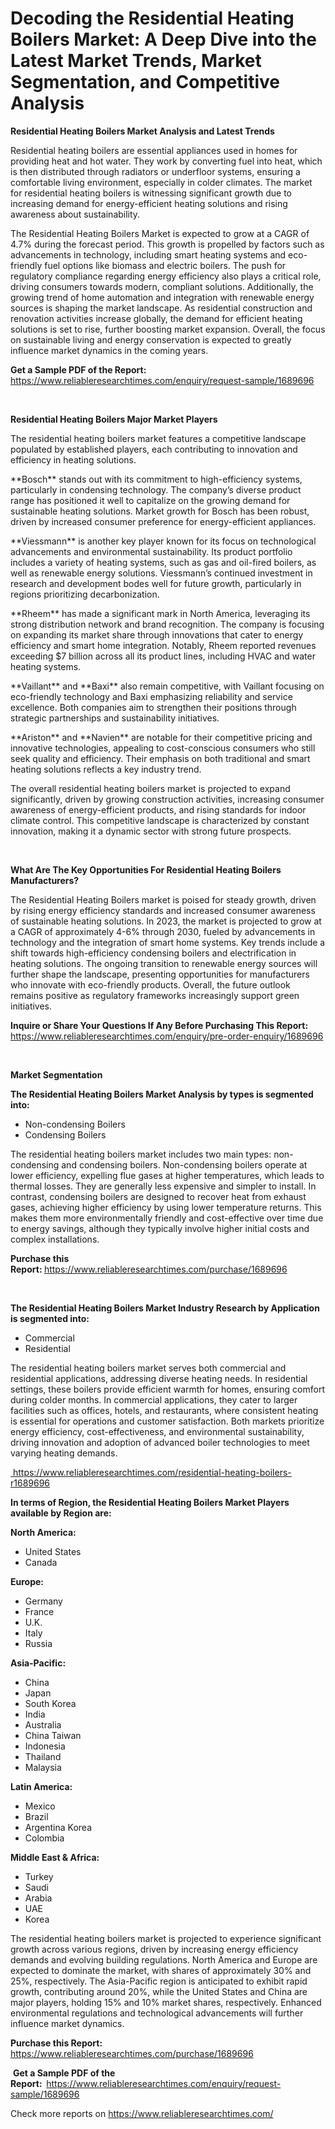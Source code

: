 <p><h1>Decoding the Residential Heating Boilers Market: A Deep Dive into the Latest Market Trends, Market Segmentation, and Competitive Analysis</h1></p><p><strong>Residential Heating Boilers Market Analysis and Latest Trends</strong></p>
<p><p>Residential heating boilers are essential appliances used in homes for providing heat and hot water. They work by converting fuel into heat, which is then distributed through radiators or underfloor systems, ensuring a comfortable living environment, especially in colder climates. The market for residential heating boilers is witnessing significant growth due to increasing demand for energy-efficient heating solutions and rising awareness about sustainability.</p><p>The Residential Heating Boilers Market is expected to grow at a CAGR of 4.7% during the forecast period. This growth is propelled by factors such as advancements in technology, including smart heating systems and eco-friendly fuel options like biomass and electric boilers. The push for regulatory compliance regarding energy efficiency also plays a critical role, driving consumers towards modern, compliant solutions. Additionally, the growing trend of home automation and integration with renewable energy sources is shaping the market landscape. As residential construction and renovation activities increase globally, the demand for efficient heating solutions is set to rise, further boosting market expansion. Overall, the focus on sustainable living and energy conservation is expected to greatly influence market dynamics in the coming years.</p></p>
<p><strong>Get a Sample PDF of the Report:&nbsp;</strong> <a href="https://www.reliableresearchtimes.com/enquiry/request-sample/1689696?utm_campaign=3011&utm_medium=2&utm_source=Github&utm_content=ia&utm_term=26032025&utm_id=residential-heating-boilers">https://www.reliableresearchtimes.com/enquiry/request-sample/1689696</a></p>
<p>&nbsp;</p>
<p><strong>Residential Heating Boilers Major Market Players</strong></p>
<p><p>The residential heating boilers market features a competitive landscape populated by established players, each contributing to innovation and efficiency in heating solutions.</p><p>**Bosch** stands out with its commitment to high-efficiency systems, particularly in condensing technology. The company’s diverse product range has positioned it well to capitalize on the growing demand for sustainable heating solutions. Market growth for Bosch has been robust, driven by increased consumer preference for energy-efficient appliances.</p><p>**Viessmann** is another key player known for its focus on technological advancements and environmental sustainability. Its product portfolio includes a variety of heating systems, such as gas and oil-fired boilers, as well as renewable energy solutions. Viessmann’s continued investment in research and development bodes well for future growth, particularly in regions prioritizing decarbonization.</p><p>**Rheem** has made a significant mark in North America, leveraging its strong distribution network and brand recognition. The company is focusing on expanding its market share through innovations that cater to energy efficiency and smart home integration. Notably, Rheem reported revenues exceeding $7 billion across all its product lines, including HVAC and water heating systems.</p><p>**Vaillant** and **Baxi** also remain competitive, with Vaillant focusing on eco-friendly technology and Baxi emphasizing reliability and service excellence. Both companies aim to strengthen their positions through strategic partnerships and sustainability initiatives.</p><p>**Ariston** and **Navien** are notable for their competitive pricing and innovative technologies, appealing to cost-conscious consumers who still seek quality and efficiency. Their emphasis on both traditional and smart heating solutions reflects a key industry trend.</p><p>The overall residential heating boilers market is projected to expand significantly, driven by growing construction activities, increasing consumer awareness of energy-efficient products, and rising standards for indoor climate control. This competitive landscape is characterized by constant innovation, making it a dynamic sector with strong future prospects.</p></p>
<p>&nbsp;</p>
<p><strong>What Are The Key Opportunities For Residential Heating Boilers Manufacturers?</strong></p>
<p><p>The Residential Heating Boilers market is poised for steady growth, driven by rising energy efficiency standards and increased consumer awareness of sustainable heating solutions. In 2023, the market is projected to grow at a CAGR of approximately 4-6% through 2030, fueled by advancements in technology and the integration of smart home systems. Key trends include a shift towards high-efficiency condensing boilers and electrification in heating solutions. The ongoing transition to renewable energy sources will further shape the landscape, presenting opportunities for manufacturers who innovate with eco-friendly products. Overall, the future outlook remains positive as regulatory frameworks increasingly support green initiatives.</p></p>
<p><strong>Inquire or Share Your Questions If Any Before Purchasing This Report:</strong> <a href="https://www.reliableresearchtimes.com/enquiry/pre-order-enquiry/1689696?utm_campaign=3011&utm_medium=2&utm_source=Github&utm_content=ia&utm_term=26032025&utm_id=residential-heating-boilers">https://www.reliableresearchtimes.com/enquiry/pre-order-enquiry/1689696</a></p>
<p>&nbsp;</p>
<p><strong>Market Segmentation</strong></p>
<p><strong>The Residential Heating Boilers Market Analysis by types is segmented into:</strong></p>
<p><ul><li>Non-condensing Boilers</li><li>Condensing Boilers</li></ul></p>
<p><p>The residential heating boilers market includes two main types: non-condensing and condensing boilers. Non-condensing boilers operate at lower efficiency, expelling flue gases at higher temperatures, which leads to thermal losses. They are generally less expensive and simpler to install. In contrast, condensing boilers are designed to recover heat from exhaust gases, achieving higher efficiency by using lower temperature returns. This makes them more environmentally friendly and cost-effective over time due to energy savings, although they typically involve higher initial costs and complex installations.</p></p>
<p><strong>Purchase this Report:&nbsp;</strong><a href="https://www.reliableresearchtimes.com/purchase/1689696?utm_campaign=3011&utm_medium=2&utm_source=Github&utm_content=ia&utm_term=26032025&utm_id=residential-heating-boilers">https://www.reliableresearchtimes.com/purchase/1689696</a></p>
<p>&nbsp;</p>
<p><strong>The Residential Heating Boilers Market Industry Research by Application is segmented into:</strong></p>
<p><ul><li>Commercial</li><li>Residential</li></ul></p>
<p><p>The residential heating boilers market serves both commercial and residential applications, addressing diverse heating needs. In residential settings, these boilers provide efficient warmth for homes, ensuring comfort during colder months. In commercial applications, they cater to larger facilities such as offices, hotels, and restaurants, where consistent heating is essential for operations and customer satisfaction. Both markets prioritize energy efficiency, cost-effectiveness, and environmental sustainability, driving innovation and adoption of advanced boiler technologies to meet varying heating demands.</p></p>
<p><a href="https://www.reliableresearchtimes.com/residential-heating-boilers-r1689696?utm_campaign=3011&utm_medium=2&utm_source=Github&utm_content=ia&utm_term=26032025&utm_id=residential-heating-boilers">&nbsp;https://www.reliableresearchtimes.com/residential-heating-boilers-r1689696</a></p>
<p><strong>In terms of Region, the Residential Heating Boilers Market Players available by Region are:</strong></p>
<p>
    <p> <strong> North America: </strong>
        <ul>
            <li>United States</li>
            <li>Canada</li>
        </ul>
        </p> 
    <p> <strong> Europe: </strong>
        <ul>
            <li>Germany</li>
            <li>France</li>
            <li>U.K.</li>
            <li>Italy</li>
            <li>Russia</li>
        </ul>
        </p> 
    <p> <strong> Asia-Pacific: </strong>
        <ul>
            <li>China</li>
            <li>Japan</li>
            <li>South Korea</li>
            <li>India</li>
            <li>Australia</li>
            <li>China Taiwan</li>
            <li>Indonesia</li>
            <li>Thailand</li>
            <li>Malaysia</li>
        </ul>
        </p> 
    <p> <strong> Latin America: </strong>
        <ul>
            <li>Mexico</li>
            <li>Brazil</li>
            <li>Argentina Korea</li>
            <li>Colombia</li>
        </ul>
        </p> 
    <p> <strong> Middle East & Africa: </strong>
        <ul>
            <li>Turkey</li>
            <li>Saudi</li>
            <li>Arabia</li>
            <li>UAE</li>
            <li>Korea</li>
        </ul>
    </p>
    </p>
<p><p>The residential heating boilers market is projected to experience significant growth across various regions, driven by increasing energy efficiency demands and evolving building regulations. North America and Europe are expected to dominate the market, with shares of approximately 30% and 25%, respectively. The Asia-Pacific region is anticipated to exhibit rapid growth, contributing around 20%, while the United States and China are major players, holding 15% and 10% market shares, respectively. Enhanced environmental regulations and technological advancements will further influence market dynamics.</p></p>
<p><strong>Purchase this Report: </strong><a href="https://www.reliableresearchtimes.com/purchase/1689696?utm_campaign=3011&utm_medium=2&utm_source=Github&utm_content=ia&utm_term=26032025&utm_id=residential-heating-boilers">https://www.reliableresearchtimes.com/purchase/1689696</a></p>
<p>&nbsp;<strong>Get a Sample PDF of the Report:&nbsp;&nbsp;</strong><a href="https://www.reliableresearchtimes.com/enquiry/request-sample/1689696?utm_campaign=3011&utm_medium=2&utm_source=Github&utm_content=ia&utm_term=26032025&utm_id=residential-heating-boilers">https://www.reliableresearchtimes.com/enquiry/request-sample/1689696</a></p>
<p><strong></strong></p>
<p>Check more reports on <a href="https://www.reliableresearchtimes.com/?utm_campaign=3011&utm_medium=2&utm_source=Github&utm_content=ia&utm_term=26032025&utm_id=residential-heating-boilers">https://www.reliableresearchtimes.com/</a></p>